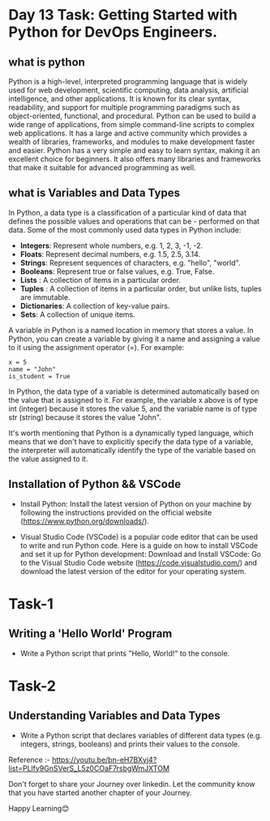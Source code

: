 # Day 13 Task: Getting Started with Python for DevOps Engineers.

## what is python 
Python is a high-level, interpreted programming language that is widely used for web development, scientific computing, data analysis, artificial intelligence, and other applications. It is known for its clear syntax, readability, and support for multiple programming paradigms such as object-oriented, functional, and procedural. Python can be used to build a wide range of applications, from simple command-line scripts to complex web applications. It has a large and active community which provides a wealth of libraries, frameworks, and modules to make development faster and easier. Python has a very simple and easy to learn syntax, making it an excellent choice for beginners. It also offers many libraries and frameworks that make it suitable for advanced programming as well.

## what is Variables and Data Types
In Python, a data type is a classification of a particular kind of data that defines the possible values and operations that can be - performed on that data. Some of the most commonly used data types in Python include:
- **Integers**: Represent whole numbers, e.g. 1, 2, 3, -1, -2.
- **Floats**: Represent decimal numbers, e.g. 1.5, 2.5, 3.14.
- **Strings**: Represent sequences of characters, e.g. "hello", "world".
- **Booleans**: Represent true or false values, e.g. True, False.
- **Lists** : A collection of items in a particular order.
- **Tuples** : A collection of items in a particular order, but unlike lists, tuples are immutable.
- **Dictionaries**: A collection of key-value pairs.
- **Sets**: A collection of unique items.

A variable in Python is a named location in memory that stores a value. In Python, you can create a variable by giving it a name and assigning a value to it using the assignment operator (=). For example:
```
x = 5
name = "John"
is_student = True
```
In Python, the data type of a variable is determined automatically based on the value that is assigned to it. For example, the variable x above is of type int (integer) because it stores the value 5, and the variable name is of type str (string) because it stores the value "John".

It's worth mentioning that Python is a dynamically typed language, which means that we don't have to explicitly specify the data type of a variable, the interpreter will automatically identify the type of the variable based on the value assigned to it.



## Installation of Python && VSCode 

- Install Python: Install the latest version of Python on your machine by following the instructions provided on the official website (https://www.python.org/downloads/).

- Visual Studio Code (VSCode) is a popular code editor that can be used to write and run Python code. Here is a guide on how to install VSCode and set it up for Python development:
Download and Install VSCode: Go to the Visual Studio Code website (https://code.visualstudio.com/) and download the latest version of the editor for your operating system. 

# Task-1
## Writing a 'Hello World' Program
- Write a Python script that prints "Hello, World!" to the console.

# Task-2
## Understanding Variables and Data Types
- Write a Python script that declares variables of different data types (e.g. integers, strings, booleans) and prints their values to the console.


Reference :- https://youtu.be/bn-eH7BXyj4?list=PLlfy9GnSVerS_L5z0COaF7rsbgWmJXTOM


Don't forget to share your Journey over linkedin. Let the community know that you have started another chapter of your Journey.

Happy Learning😊
